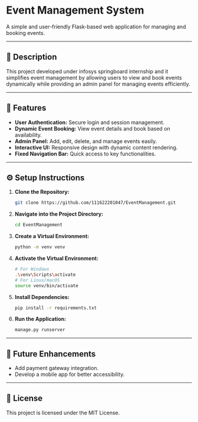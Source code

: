 # **Event Management System**  

A simple and user-friendly Flask-based web application for managing and booking events.  

---

## 📝 **Description**  

This project developed under infosys springboard internship and it  simplifies event management by allowing users to view and book events dynamically while providing an admin panel for managing events efficiently.  

---

## 🚀 **Features**  
- **User Authentication:** Secure login and session management.  
- **Dynamic Event Booking:** View event details and book based on availability.  
- **Admin Panel:** Add, edit, delete, and manage events easily.  
- **Interactive UI:** Responsive design with dynamic content rendering.  
- **Fixed Navigation Bar:** Quick access to key functionalities.  

---

## ⚙️ **Setup Instructions**  

1. **Clone the Repository:**  
   ```bash  
   git clone https://github.com/111622201047/EventManagement.git  
   ```  

2. **Navigate into the Project Directory:**  
   ```bash  
   cd EventManagement  
   ```  

3. **Create a Virtual Environment:**  
   ```bash  
   python -m venv venv  
   ```  

4. **Activate the Virtual Environment:**  
   ```bash  
   # For Windows  
   .\venv\Scripts\activate  
   # For Linux/macOS  
   source venv/bin/activate  
   ```  

5. **Install Dependencies:**  
   ```bash  
   pip install -r requirements.txt  
   ```  

6. **Run the Application:**  
   ```bash  
   manage.py runserver 
   ```  

---

## 🌟 **Future Enhancements**  
- Add payment gateway integration.   
- Develop a mobile app for better accessibility.  

---


## 📄 **License**  
This project is licensed under the MIT License.  

  
